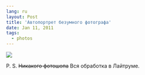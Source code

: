 ```yaml
---
lang: ru
layout: Post
title: 'Автопортрет безумного фотографа'
date: Jan 11, 2011
tags:
  - photos
---
```


![](photo://2010-11-06_5D_2213_Artem_Sapegin)

P. S. ~~Никакого фотошопа~~ Вся обработка в Лайтруме.
